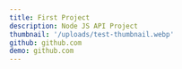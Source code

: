 ```yaml
---
title: First Project
description: Node JS API Project
thumbnail: '/uploads/test-thumbnail.webp'
github: github.com
demo: github.com
---
```

